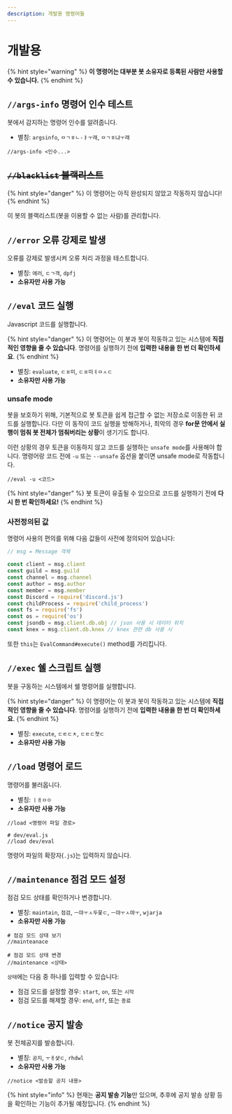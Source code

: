 ```yaml
---
description: 개발용 명령어들
---
```


# 개발용

{% hint style="warning" %} **이 명령어는 대부분 봇 소유자로 등록된 사람만 사용할 수 있습니다.** {% endhint %}

## `//args-info` 명령어 인수 테스트

봇에서 감지하는 명령어 인수를 알려줍니다.

* 별칭: `argsinfo`, `ㅁㄱㅎㄴ-ㅑㅜ래`, `ㅁㄱㅎ냐ㅜ래`

```text
//args-info <인수...>
```

## ~~`//blacklist` 블랙리스트~~

{% hint style="danger" %} 이 명령어는 아직 완성되지 않았고 작동하지 않습니다! {% endhint %}

이 봇의 블랙리스트(봇을 이용할 수 없는 사람)를 관리합니다.

## `//error` 오류 강제로 발생

오류를 강제로 발생시켜 오류 처리 과정을 테스트합니다.

* 별칭: `에러`, `ㄷㄱ객`, `dpfj`
* **소유자만 사용 가능**

## `//eval` 코드 실행

Javascript 코드를 실행합니다.

{% hint style="danger" %} 이 명령어는 이 봇과 봇이 작동하고 있는 시스템에 **직접적인 영향을 줄 수 있습니다**. 명령어를 실행하기 전에 **입력한 내용을 한 번 더 확인하세요**. {% endhint %}

* 별칭: `evaluate`, `ㄷㅍ미`, `ㄷㅍ미ㅕㅁㅅㄷ`
* **소유자만 사용 가능**

### unsafe mode
봇을 보호하기 위해, 기본적으로 봇 토큰을 쉽게 접근할 수 없는 저장소로 이동한 뒤 코드를 실행합니다.
다만 이 동작이 코드 실행을 방해하거나, 최악의 경우 **for문 안에서 실행이 멈춰 봇 전체가 멈춰버리는 상황**이 생기기도 합니다.

이런 상황의 경우 토큰을 이동하지 않고 코드를 실행하는 `unsafe mode`를 사용해야 합니다.
명령어랑 코드 전에 `-u` 또는 `--unsafe` 옵션을 붙이면 unsafe mode로 작동합니다.

```
//eval -u <코드>
```

{% hint style="danger" %} 봇 토큰이 유출될 수 있으므로 코드를 실행하기 전에 **다시 한 번 확인하세요!** {% endhint %}

### 사전정의된 값
명령어 사용의 편의를 위해 다음 값들이 사전에 정의되어 있습니다:
```js
// msg = Message 객체

const client = msg.client
const guild = msg.guild
const channel = msg.channel
const author = msg.author
const member = msg.member
const Discord = require('discord.js')
const childProcess = require('child_process')
const fs = require('fs')
const os = require('os')
const jsondb = msg.client.db.obj // json 사용 시 데이터 위치
const knex = msg.client.db.knex // knex 관련 db 사용 시
```

또한 `this`는 `EvalCommand#execute()` method를 가리킵니다.

## `//exec` 쉘 스크립트 실행

봇을 구동하는 시스템에서 쉘 명령어를 실행합니다.

{% hint style="danger" %} 이 명령어는 이 봇과 봇이 작동하고 있는 시스템에 **직접적인 영향을 줄 수 있습니다**. 명령어를 실행하기 전에 **입력한 내용을 한 번 더 확인하세요**. {% endhint %}

* 별칭: `execute`, `ㄷㅌㄷㅊ`, `ㄷㅌㄷ쳣ㄷ`
* **소유자만 사용 가능**

## `//load` 명령어 로드

명령어를 불러옵니다.

* 별칭: `ㅣㅐㅁㅇ`
* **소유자만 사용 가능**

```
//load <명령어 파일 경로>

# dev/eval.js
//load dev/eval
```

명령어 파일의 확장자(`.js`)는 입력하지 않습니다.

## `//maintenance` 점검 모드 설정

점검 모드 상태를 확인하거나 변경합니다.

* 별칭: `maintain`, `점검`, `ㅡ먀ㅜㅅ두뭋ㄷ`, `ㅡ먀ㅜㅅ먀ㅜ`, `wjarja`
* **소유자만 사용 가능**

```
# 점검 모드 상태 보기
//mainteanace

# 점검 모드 상태 변경
//maintenance <상태>
```

`상태`에는 다음 중 하나를 입력할 수 있습니다:

* 점검 모드를 설정할 경우: `start`, `on`, 또는 `시작`
* 점검 모드를 해제할 경우: `end`, `off`, 또는 `종료`

## `//notice` 공지 발송

봇 전체공지를 발송합니다.

* 별칭: `공지`, `ㅜㅐ샻ㄷ`, `rhdwl`
* **소유자만 사용 가능**

```
//notice <발송할 공지 내용>
```

{% hint style="info" %} 현재는 **공지 발송 기능**만 있으며, 추후에 공지 발송 상황 등을 확인하는 기능이 추가될 예정입니다. {% endhint %}


